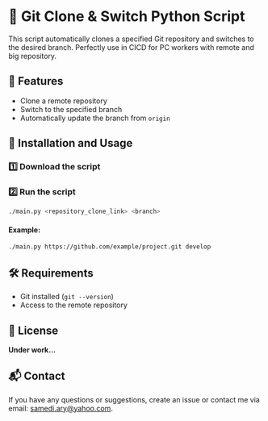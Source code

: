 # 🚀 Git Clone & Switch Python Script

This script automatically clones a specified Git repository and switches to the desired branch. Perfectly use in CICD for PC workers with remote and big repository.

## 📌 Features
- Clone a remote repository
- Switch to the specified branch
- Automatically update the branch from `origin`

## 🔧 Installation and Usage

### 1️⃣ Download the script

### 2️⃣ Run the script
```bash
./main.py <repository_clone_link> <branch>
```

#### Example:
```bash
./main.py https://github.com/example/project.git develop
```

## 🛠 Requirements
- Git installed (`git --version`)
- Access to the remote repository

## 📜 License
**Under work...**

## 📬 Contact
If you have any questions or suggestions, create an issue or contact me via email: [samedi.ary@yahoo.com](mailto:samedi.ary@yahoo.com).

